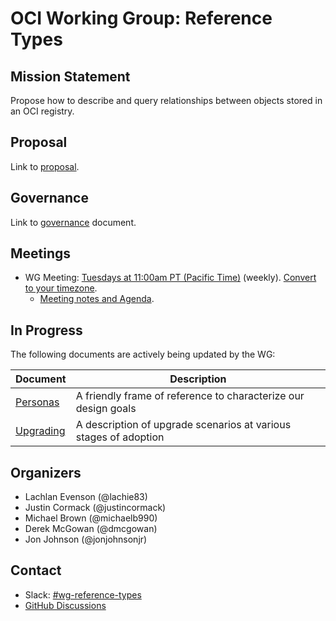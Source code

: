 # OCI Working Group: Reference Types

## Mission Statement

Propose how to describe and query relationships between objects stored in an OCI registry.

## Proposal

Link to [proposal](https://github.com/opencontainers/tob/blob/main/proposals/wg-reference-types.md).

## Governance

Link to [governance](./GOVERNANCE) document.

## Meetings

* WG Meeting: [Tuesdays at 11:00am PT (Pacific Time)](https://zoom.us/j/92128676364) (weekly). [Convert to your timezone](https://dateful.com/convert/pt-pacific-time?t=11am).
  * [Meeting notes and Agenda](https://docs.google.com/document/d/1SVOWQTowigXzbYdorzfa7tMmrcm91yK12LvSONqziJY/edit).

## In Progress

The following documents are actively being updated by the WG:

| Document                         | Description                                                      |
| -------------------------------- | ---------------------------------------------------------------- |
| [Personas](./docs/PERSONAS.md)   | A friendly frame of reference to characterize our design goals   |
| [Upgrading](./docs/UPGRADING.md) | A description of upgrade scenarios at various stages of adoption |

## Organizers

* Lachlan Evenson (@lachie83)
* Justin Cormack (@justincormack)
* Michael Brown (@michaelb990)
* Derek McGowan (@dmcgowan)
* Jon Johnson (@jonjohnsonjr)

## Contact
- Slack: [#wg-reference-types](https://opencontainers.slack.com/messages/wg-api-expression)
- [GitHub Discussions](https://github.com/opencontainers/wg-reference-types/discussions)
